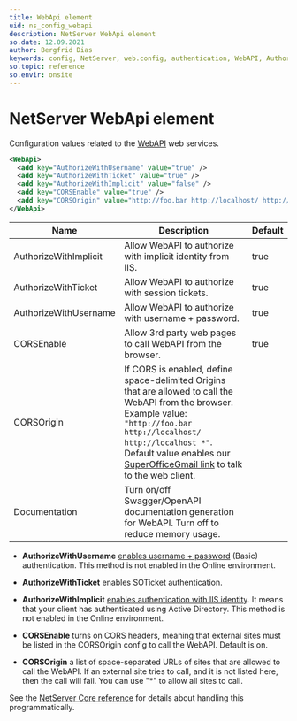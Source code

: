 ```yaml
---
title: WebApi element
uid: ns_config_webapi
description: NetServer WebApi element
so.date: 12.09.2021
author: Bergfrid Dias
keywords: config, NetServer, web.config, authentication, WebAPI, AuthorizeWithImplicit, AuthorizeWithTicket, AuthorizeWithUsername, CORSEnable, CORSOrigin, CORS, authorize, authentication, security
so.topic: reference
so.envir: onsite
---
```


# NetServer WebApi element

Configuration values related to the [WebAPI][2] web services.

```XML
<WebApi>
  <add key="AuthorizeWithUsername" value="true" />
  <add key="AuthorizeWithTicket" value="true" />
  <add key="AuthorizeWithImplicit" value="false" />
  <add key="CORSEnable" value="true" />
  <add key="CORSOrigin" value="http://foo.bar http://localhost/ http://localhost* https://mail.google.com" />
</WebApi>
```

| Name | Description | Default
|---|---|---|
| AuthorizeWithImplicit | Allow WebAPI to authorize with implicit identity from IIS.| true |
| AuthorizeWithTicket | Allow WebAPI to authorize with session tickets. | true |
| AuthorizeWithUsername | Allow WebAPI to authorize with username + password. | true |
| CORSEnable | Allow 3rd party web pages to call WebAPI from the browser.| true |
| CORSOrigin | If CORS is enabled, define space-delimited Origins that are allowed to call the WebAPI from the browser. Example value: `"http://foo.bar http://localhost/ http://localhost *"`. Default value enables our [SuperOfficeGmail link][9] to talk to the web client. | |
| Documentation | Turn on/off Swagger/OpenAPI documentation generation for WebAPI. Turn off to reduce memory usage. | |

* **AuthorizeWithUsername** [enables username + password][4] (Basic) authentication. This method is not enabled in the Online environment.

* **AuthorizeWithTicket** enables SOTicket authentication.

* **AuthorizeWithImplicit** [enables authentication with IIS identity][3]. It means that your client has authenticated using Active Directory. This method is not enabled in the Online environment.

* **CORSEnable** turns on CORS headers, meaning that external sites must be listed in the CORSOrigin config to call the WebAPI. Default is on.

* **CORSOrigin** a list of space-separated URLs of sites that are allowed to call the WebAPI. If an external site tries to call, and it is not listed here, then the call will fail. You can use "*" to allow all sites to call.

See the [NetServer Core reference][1] for details about handling this programmatically.

<!-- Referenced links -->
[1]: <xref:SuperOffice.Configuration.ConfigFile.WebApi>
[2]: ../../api-reference/restful/index.md
[3]: ../../authentication/webapi/enable-iis-identity.md
[4]: ../../authentication/webapi/enable-basic-auth.md
[9]: https://online.superoffice.com/AppStore/superoffice-as/superoffice-gmail-link
